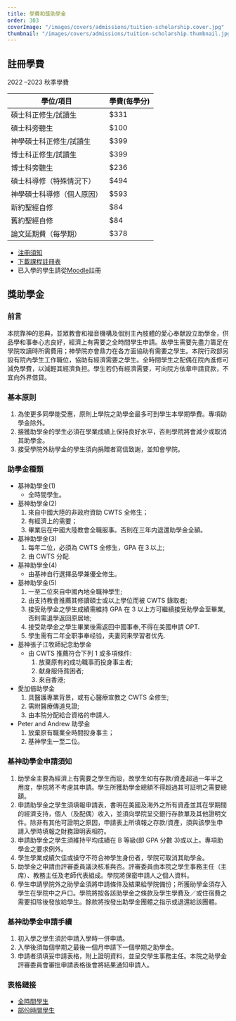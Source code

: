 ```yaml
---
title: 學費和獎助學金
order: 303
coverImage: "/images/covers/admissions/tuition-scholarship.cover.jpg"
thumbnail: "/images/covers/admissions/tuition-scholarship.thumbnail.jpg"
---
```


## 註冊學費

2022 –2023 秋季學費

| 學位/項目                  | 學費(每學分) |
| -------------------------- | ------------ |
| 碩士科正修生/試讀生        | $331         |
| 碩士科旁聽生               | $100         |
| 神學碩士科正修生/試讀生    | $399         |
| 博士科正修生/試讀生        | $399         |
| 博士科旁聽生               | $236         |
| 碩士科導修（特殊情況下）   | $494         |
| 神學碩士科導修（個人原因） | $593         |
| 新約聖經自修               | $84          |
| 舊約聖經自修               | $84          |
| 論文延期費（每學期）       | $378         |

- [注冊須知](/zh/academic/registration-notice)
- [下載課程註冊表](/docs/admissions/Registration-Form2022-Spring.pdf)
- 已入學的學生請從[Moodle](http://study.cwts.edu/course/index.php?categoryid=70)註冊

## 獎助學金

### 前言

本院靠神的恩典，並眾教會和福音機構及個別主內肢體的愛心奉献設立助學金，供品學和事奉心志良好，經濟上有需要之全時間學生申請。故學生需要先盡力籌足在學院攻讀時所需費用；神學院亦會鼎力在各方面協助有需要之學生。本院行政部另設有院內學生工作職位，協助有經濟需要之學生。全時間學生之配偶在院內進修可減免學費，以減輕其經濟負担。學生若仍有經濟需要，可向院方依章申請貸款，不宜向外界借貸。

### 基本原則

1. 為使更多同學能受惠，原則上學院之助學金最多可到學生本學期學費。專項助學金除外。
2. 接獲助學金的學生必須在學業成績上保持良好水平，否則學院將會減少或取消其助學金。
3. 接受學院外助學金的學生須向捐贈者寫信致謝，並知會學院。

### 助學金種類

- 基神助學金(1)
  - 全時間學生。
- 基神助學金(2)
  1.  來自中國大陸的非政府資助 CWTS 全修生；
  2.  有經濟上的需要；
  3.  畢業后在中國大陸教會全職服事。否則在三年内退還助學金全額。
- 基神助學金(3)
  1. 每年二位，必須為 CWTS 全修生，GPA 在３以上;
  2. 由 CWTS 分配.
- 基神助學金(4)
  - 由基神自行選擇品學兼優全修生。
- 基神助學金(5)
  1. 一至二位來自中國內地全職神學生;
  2. 由支持教會推薦其修讀碩士或以上學位而被 CWTS 錄取者;
  3. 接受助學金之學生成績需維持 GPA 在 3 以上方可繼續接受助學金至畢業,否則需退學返回原居地;
  4. 接受助學金之學生畢業後需返回中國事奉,不得在美國申請 OPT.
  5. 學生需有二年全职亊奉经验，夫妻同来學習者优先.
- 基神張子江牧師紀念助學金
  - 由 CWTS 推薦符合下列 1 或多項條件:
    1. 放棄原有的成功職事而投身事主者;
    2. 献身服侍貧困者;
    3. 來自香港;
- 愛加倍助學金
  1. 具醫護專業背景，或有心醫療宣教之 CWTS 全修生;
  2. 需附醫療傳道見證;
  3. 由本院分配給合資格的申請人.
- Peter and Andrew 助學金
  1. 放棄原有職業全時間投身事主；
  2. 基神學生一至二位。

### 基神助學金申請須知

1. 助學金主要為經濟上有需要之學生而設，故學生如有存款/資產超過一年半之用度，學院將不考慮其申請。學生所獲助學金總額不得超過其可証明之需要總額。
2. 申請助學金之學生須填報申請表，書明在美國及海外之所有資產並其在學期間的經濟支持，個人（及配偶）收入，並須向學院呈交銀行存款單及其他證明文件。除非有其他可證明之原因，申請表上所填報之存款/資產，須與該學生申請入學時填報之財務證明表相符。
3. 申請助學金之學生須維持平均成績在 B 等級(即 GPA 分數 3)或以上。專項助學金之要求例外。
4. 學生學業成績欠佳或操守不符合神學生身份者，學院可取消其助學金。
5. 助學金之申請由評審委員議決核准與否。評審委員由本院之學生事務主任（主席）、教務主任及老師代表組成。學院將保密申請人之個人資料。
6. 學生申請學院外之助學金須將申請條件及結果給學院備份；所獲助學金須存入學生在學院中之戶口。學院將按各該助學金之條款及學生學費及／或住宿費之需要扣除後發放給學生。餘款將按發出助學金團體之指示或退還給該團體。

### 基神助學金申請手續

1. 初入學之學生須於申請入學時一併申請。
2. 入學後須每個學期之最後一個月申請下一個學期之助學金。
3. 申請者須填妥申請表格，附上證明資料，並呈交學生事務主任。本院之助學金評審委員會審批申請表格後會將結果通知申請人。

### 表格鏈接

- [全時間學生](/docs/admissions/scholarship-Full-time-form.pdf)
- [部份時間學生](/docs/admissions/scholarship-Part-time-form.pdf)

